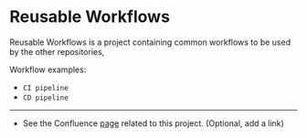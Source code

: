 # Reusable Workflows

Reusable Workflows is a project containing common workflows to be used by the other repositories, 

Workflow examples:
- `CI pipeline`
- `CD pipeline`


---
* See the Confluence [page](https://sas-technologies.atlassian.net) related to this project. (Optional, add a link)
